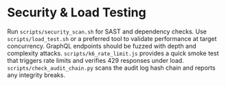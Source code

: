 # Security & Load Testing

Run `scripts/security_scan.sh` for SAST and dependency checks.
Use `scripts/load_test.sh` or a preferred tool to validate performance at target concurrency.
GraphQL endpoints should be fuzzed with depth and complexity attacks.
`scripts/k6_rate_limit.js` provides a quick smoke test that triggers rate limits and verifies 429 responses under load.
`scripts/check_audit_chain.py` scans the audit log hash chain and reports any integrity breaks.
